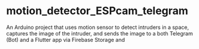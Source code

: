 # motion_detector_ESPcam_telegram
An Arduino project that uses motion sensor to detect intruders in a space, captures the image of the intruder, and sends the image to a both Telegram (Bot) and a Flutter app via Firebase Storage and 
